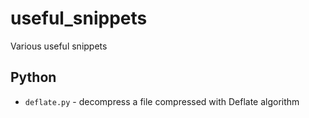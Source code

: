 # useful_snippets

Various useful snippets

## Python

* `deflate.py` - decompress a file compressed with Deflate algorithm